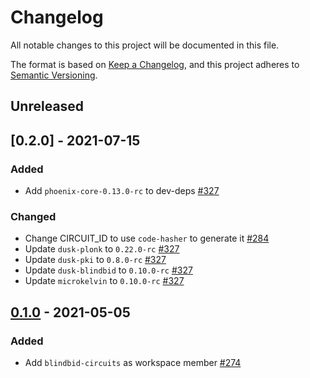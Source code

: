 # Changelog

All notable changes to this project will be documented in this file.

The format is based on [Keep a Changelog](https://keepachangelog.com/en/1.0.0/),
and this project adheres to [Semantic Versioning](https://semver.org/spec/v2.0.0.html).

## Unreleased

## [0.2.0] - 2021-07-15

### Added

- Add `phoenix-core-0.13.0-rc` to dev-deps [#327]

### Changed

- Change CIRCUIT_ID to use `code-hasher` to generate it [#284]
- Update `dusk-plonk` to `0.22.0-rc` [#327]
- Update `dusk-pki` to `0.8.0-rc` [#327]
- Update `dusk-blindbid` to `0.10.0-rc` [#327]
- Update `microkelvin` to `0.10.0-rc` [#327]

## [0.1.0] - 2021-05-05

### Added
- Add `blindbid-circuits` as workspace member [#274]

[#327]: https://github.com/dusk-network/rusk/issues/327
[#284]: https://github.com/dusk-network/rusk/issues/284
[#274]: https://github.com/dusk-network/rusk/issues/274
[0.1.0]: https://github.com/dusk-network/rusk/releases/tag/blindbid-circuits-0.1.0